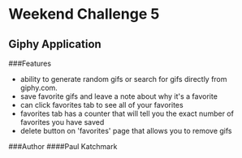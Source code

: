 # Weekend Challenge 5
## Giphy Application

###Features
- ability to generate random gifs or search for gifs directly from giphy.com.
- save favorite gifs and leave a note about why it's a favorite
- can click favorites tab to see all of your favorites
- favorites tab has a counter that will tell you the exact number of favorites you have saved
- delete button on 'favorites' page that allows you to remove gifs

###Author
####Paul Katchmark
